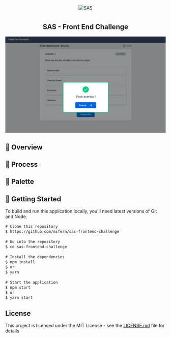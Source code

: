 <p align="center">
  <img src="public/logo.svg" width="200" alt="SAS">
</p>

#

<h2 align="center">
	SAS - Front End Challenge
</h2>

![Application Preview](/print.png)

## 📙 Overview

<!-- As per the challenge description, its goal was to turn an wireframe into code, adding improvements if necessary, besides developing the UI/UX for it ourselves. Some of the functionalities added to this application were:

- **Live Search.** See the users you're searching for in real time.
- **User Details.** Check additional information of every user inside their very own route.
- **User Filter.** The sidebar filter displays only the users that fit the region filter selected.
- **Pagination.** Displaying the users in groups of 15 increases the performance of the application.
- **Responsive interface.** It's completely mobile friendly, so it works smoothly on every desktop, smartphone and tablet.
- **Dark Mode.** Switching the theme to give your eyes a break. -->

## 🔨 Process

<!-- First of all, a sketch was created, alongside the list of needs and improvements the application could have.

<p align="center">
  <img src="sketch.png" width="300" alt="Juntos Somos +">
</p>

When it came to coding, I realised the fetch from the API informed in the challenge description was not working, so I chose to download the file and leave it inside the project. This is being done by using the Axios lib.

Afterwards, the search functionality was created, matching the search value with the user full name.

Since every user's details had to be on an internal page, I used React Router to create this, switching between the **main page**, the **details page** and a **Not Found page** according to the URL path.

For the sidebar filter, besides filtering, a Clear option was added in case the user wanted to see every other user.

As for the pagination, I coded it from scratch since it wouldn't be very complicated to do so.

Finally, PropTypes were added to the projects, with the goal to type check all the props used in the application.

A dark mode switch was also added for aesthethic purposes. Its switch was created using the React Switch lib.

As for the tests, I don't have any hands on experience with it, so I left it without testing. But I'm definitely interested in improving this skill (I'm currently studying [this Udemy course](https://www.udemy.com/course/js-com-tdd-na-pratica)). -->


## 🎨 Palette

<!-- | Color                            | Hex                             | Color                            | Hex                             |
| -------------                    |:-------------:                  | -------------                    |:-------------:                  |
| ![#f03c15](https://placehold.it/15/0A090C/000000?text=+) | #0A090C | ![#f03c15](https://placehold.it/15/5E2B6F/000000?text=+) | #5E2B6F |
| ![#f03c15](https://placehold.it/15/3a3a3a/000000?text=+) | #3A3A3A | ![#f03c15](https://placehold.it/15/501F61/000000?text=+) | #501F61 |
| ![#f03c15](https://placehold.it/15/666666/000000?text=+) | #666666 | ![#f03c15](https://placehold.it/15/38618C/000000?text=+) | #38618C |
| ![#f03c15](https://placehold.it/15/878C8F/000000?text=+) | #878C8F | ![#f03c15](https://placehold.it/15/1E4670/000000?text=+) | #1E4670 |
| ![#f03c15](https://placehold.it/15/CCCCCC/000000?text=+) | #CCCCCC | ![#f03c15](https://placehold.it/15/0F263E/000000?text=+) | #0F263E |
| ![#f03c15](https://placehold.it/15/FCF7FF/000000?text=+) | #FCF7FF | ![#f03c15](https://placehold.it/15/091C2F/000000?text=+) | #091C2F |
| ![#f03c15](https://placehold.it/15/F9C80E/000000?text=+) | #F9C80E |
| ![#f03c15](https://placehold.it/15/FF5964/000000?text=+) | #FF5964 |
| ![#f03c15](https://placehold.it/15/E63743/000000?text=+) | #E63743 | -->





## 💾 Getting Started
To build and run this application locally, you'll need latest versions of Git and Node.

```
# Clone this repository
$ https://github.com/msfern/sas-frontend-challenge

# Go into the repository
$ cd sas-frontend-challenge

# Install the dependencies
$ npm install
$ or
$ yarn

# Start the application
$ npm start
$ or
$ yarn start
```

## License

This project is licensed under the MIT License - see the [LICENSE.md](LICENSE.md) file for details
